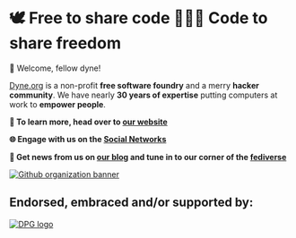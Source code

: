 # 🕊️ Free to share code 👩🏽‍💻 Code to share freedom

🖖 Welcome, fellow dyne! 

[Dyne.org](https://dyne.org) is a non-profit **free software foundry** and a merry **hacker community**. We have nearly **30 years of expertise** putting computers at work to **empower people**.

**💎 To learn more, head over to [our website](https://dyne.org)**

**🌐 Engage with us on the [Social Networks](https://dyne.org/linktree)**

**📢 Get news from us on [our blog](https://news.dyne.org) and tune in to our corner of the [fediverse](https://fed.dyne.org)**

[![Github organization banner](https://dyne.org/images/banner/github-organization-banner.jpg)](https://github.com/sponsors/dyne)

## Endorsed, embraced and/or supported by:

[![DPG logo](https://dyne.org/images/social_icons/DPGA_color_m.png)](https://app.digitalpublicgoods.net/a/10892)
